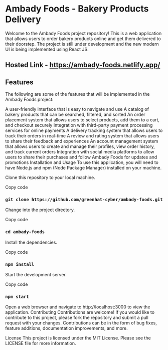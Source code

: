 # Ambady Foods - Bakery Products Delivery

Welcome to the Ambady Foods project repository! This is a web application that allows users to order bakery products online and get them delivered to their doorstep. The project is still under development and the new modern UI is being implemented using React JS.

## Hosted Link - https://ambady-foods.netlify.app/

## Features
The following are some of the features that will be implemented in the Ambady Foods project:

A user-friendly interface that is easy to navigate and use
A catalog of bakery products that can be searched, filtered, and sorted
An order placement system that allows users to select products, add them to a cart, and checkout securely
Integration with third-party payment processing services for online payments
A delivery tracking system that allows users to track their orders in real-time
A review and rating system that allows users to share their feedback and experiences
An account management system that allows users to create and manage their profiles, view order history, and track current orders
Integration with social media platforms to allow users to share their purchases and follow Ambady Foods for updates and promotions
Installation and Usage
To use this application, you will need to have Node.js and npm (Node Package Manager) installed on your machine.

Clone this repository to your local machine.

Copy code
### `git clone https://github.com/greenhat-cyber/ambady-foods.git`

Change into the project directory.

Copy code
### `cd ambady-foods`

Install the dependencies.

Copy code
### `npm install`

Start the development server.

Copy code
### `npm start`

Open a web browser and navigate to http://localhost:3000 to view the application.
Contributing
Contributions are welcome! If you would like to contribute to this project, please fork the repository and submit a pull request with your changes. Contributions can be in the form of bug fixes, feature additions, documentation improvements, and more.

License
This project is licensed under the MIT License. Please see the LICENSE file for more information.




